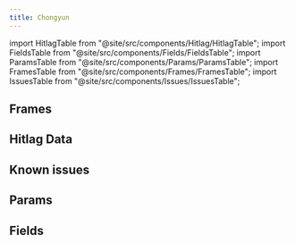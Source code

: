 ```yaml
---
title: Chongyun
---
```


import HitlagTable from "@site/src/components/Hitlag/HitlagTable";
import FieldsTable from "@site/src/components/Fields/FieldsTable";
import ParamsTable from "@site/src/components/Params/ParamsTable";
import FramesTable from "@site/src/components/Frames/FramesTable";
import IssuesTable from "@site/src/components/Issues/IssuesTable";

## Frames

<FramesTable character="chongyun" />

## Hitlag Data

<HitlagTable character="chongyun" />

## Known issues

<IssuesTable character="chongyun" />

## Params

<ParamsTable character="chongyun" />

## Fields

<FieldsTable character="chongyun" />
